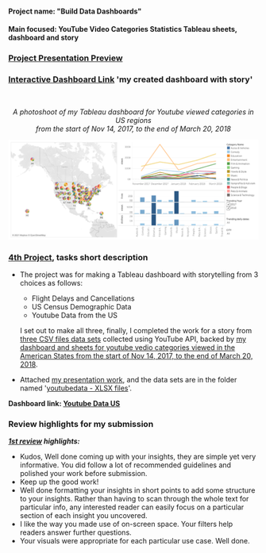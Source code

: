 #### Project name: "Build Data Dashboards"
#### Main focused: YouTube Video Categories Statistics Tableau sheets, dashboard and story
### [Project Presentation Preview](https://cutt.ly/4th-Project-Build-Data-Dashboards---YouTube-Video-Categories-Statistics-modded_Presentation-Preview)
### [Interactive Dashboard Link](https://cutt.ly/4th-Project-Build-Data-Dashboards---YouTube-Video-Categories-Statistics_Tableau-Dashboard) 'my created dashboard with story'
<div align="center">
  <br>
 
 *A photoshoot of my Tableau dashboard for Youtube viewed categories in US regions<br>from the start of Nov 14, 2017, to the end of March 20, 2018*
 
[![Youtube Categories US Data Dashboard Preview](YouTube%20Video%20Categories%20Statistics%20Dashboard%20(Faded%20Bars).png "Youtube Categories US Data Dashboard Preview")](https://cutt.ly/4th-Project-Build-Data-Dashboards---YouTube-Video-Categories-Statistics_Tableau-Dashboard)

</div>

### [4th Project](https://cutt.ly/4th-Project-Build-Data-Dashboards---YouTube-Video-Categories-Statistics-modded_Presentation-Preview), tasks short description
- The project was for making a Tableau dashboard with storytelling from 3 choices as follows:

  - Flight Delays and Cancellations
  - US Census Demographic Data
  - Youtube Data from the US

  I set out to make all three, finally, I completed the work for a story from [three CSV files data sets](https://cutt.ly/4th-Project-Build-Data-Dashboards---YouTube-Video-Categories-Statistics_XSLX-Workbooks) collected using YouTube API, backed by [my dashboard and sheets for youtube vedio categories viewed in the American States from the start of Nov 14, 2017, to the end of March 20, 2018](https://cutt.ly/4th-Project-Build-Data-Dashboards---YouTube-Video-Categories-Statistics_Tableau-Dashboard).

- Attached [my presentation work](https://cutt.ly/4th-Project-Build-Data-Dashboards---YouTube-Video-Categories-Statistics-modded_Presentation-Preview), and the data sets are in the folder named '[youtubedata - XLSX files](https://cutt.ly/4th-Project-Build-Data-Dashboards---YouTube-Video-Categories-Statistics_XSLX-Workbooks)'.

__Dashboard link: [Youtube Data US](https://cutt.ly/4th-Project-Build-Data-Dashboards---YouTube-Video-Categories-Statistics_Tableau-Dashboard)__

### Review highlights for my submission

*__[1st review](https://cutt.ly/4th-Project-Build-Data-Dashboards---YouTube-Video-Categories-Statistics_Review) highlights:__*
<br><div>
- Kudos,
Well done coming up with your insights, they are simple yet very informative. You did follow a lot of recommended guidelines and
polished your work before submission.
- Keep up the good work!
- Well done formatting your insights in short points to add some structure to your insights. Rather than having
to scan through the whole text for particular info, any interested reader can easily focus on a particular
section of each insight you uncovered.
- I like the way you made use of on-screen space. Your filters help readers answer further questions.
- Your visuals were appropriate for each particular use case. Well done.
<br></div>
